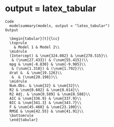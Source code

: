 # output = latex_tabular

    Code
      modelsummary(models, output = "latex_tabular")
    Output
      
      \begin{tabular}[t]{lcc}
      \toprule
        & Model 1 & Model 2\\
      \midrule
      (Intercept) & \num{324.082} & \num{278.515}\\
       & (\num{27.433}) & (\num{55.415})\\
      mpg & \num{-8.830} & \num{-9.985}\\
       & (\num{1.310}) & (\num{1.792})\\
      drat &  & \num{19.126}\\
       &  & (\num{20.198})\\
      \midrule
      Num.Obs. & \num{32} & \num{32}\\
      R2 & \num{0.602} & \num{0.614}\\
      R2 Adj. & \num{0.589} & \num{0.588}\\
      AIC & \num{336.9} & \num{337.9}\\
      BIC & \num{341.3} & \num{343.7}\\
      F & \num{45.460} & \num{23.100}\\
      RMSE & \num{42.55} & \num{41.91}\\
      \bottomrule
      \end{tabular}

